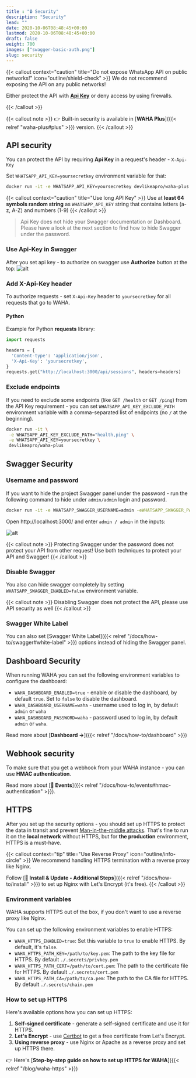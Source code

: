 ```yaml
---
title : "🔒 Security"
description: "Security"
lead: ""
date: 2020-10-06T08:48:45+00:00
lastmod: 2020-10-06T08:48:45+00:00
draft: false
weight: 700
images: ["swagger-basic-auth.png"]
slug: security
---
```


{{< callout context="caution" title="Do not expose WhatsApp API on public networks!" icon="outline/shield-check" >}}
We do not recommend exposing the API on any public networks!

Either protect the API with [**Api Key**](#api-security) or deny access by using firewalls.

{{< /callout >}}

{{< callout note >}}
👉 Built-in security is available in [**WAHA Plus**]({{< relref "waha-plus#plus" >}})  version.
{{< /callout >}}

## API security

You can protect the API by requiring **Api Key** in a request's header - `X-Api-Key`


Set `WHATSAPP_API_KEY=yoursecretkey` environment variable for that:

```bash
docker run -it -e WHATSAPP_API_KEY=yoursecretkey devlikeapro/waha-plus
```

{{< callout context="caution" title="Use long API Key" >}}
Use at **least 64 symbols random string** as `WHATSAPP_API_KEY` string that contains letters (a-z, A-Z) and numbers (1-9)
{{< /callout >}}

> Api Key does not hide your Swagger documentation or Dashboard. Please have a look at the next section to find how to hide Swagger under the password.

### Use Api-Key in Swagger

After you set api key - to authorize on swagger use **Authorize** button at the top:
![alt](swagger-auth.png)

### Add X-Api-Key header

To authorize requests - set `X-Api-Key` header to `yoursecretkey` for all requests that go to WAHA.

#### Python
Example for Python **requests** library:

```python
import requests

headers = {
  'Content-type': 'application/json',
  'X-Api-Key': 'yoursecretkey',
}
requests.get("http://localhost:3000/api/sessions", headers=headers)
```

### Exclude endpoints
If you need to exclude some endpoints (like `GET /health` or `GET /ping`) from the API Key requirement - you can
set `WHATSAPP_API_KEY_EXCLUDE_PATH` environment variable with a comma-separated list of endpoints (no `/` at the beginning).

```bash
docker run -it \
 -e WHATSAPP_API_KEY_EXCLUDE_PATH="health,ping" \
 -e WHATSAPP_API_KEY=yoursecretkey \
 devlikeapro/waha-plus
```



## Swagger Security
### Username and password
If you want to hide the project Swagger panel under the password - run the following command to hide under `admin/admin`
login and password.

```bash
docker run -it -e WHATSAPP_SWAGGER_USERNAME=admin -eWHATSAPP_SWAGGER_PASSWORD=admin devlikeapro/waha-plus
```

Open http://localhost:3000/ and enter `admin / admin` in the inputs:

![alt](swagger-basic-auth.png)

{{< callout note >}}
Protecting Swagger under the password does not protect your API from other request! Use both techniques to protect your API and Swagger!
{{< /callout >}}

### Disable Swagger
You also can hide swagger completely by setting `WHATSAPP_SWAGGER_ENABLED=false` environment variable.

{{< callout note >}}
Disabling Swagger does not protect the API, please use API security as well
{{< /callout >}}


### Swagger White Label
You can also set [Swagger White Label]({{< relref "/docs/how-to/swagger#white-label" >}})
options instead of hiding the Swagger panel.


## Dashboard Security
When running WAHA you can set the following environment variables to configure the dashboard:
- `WAHA_DASHBOARD_ENABLED=true` - enable or disable the dashboard, by default `true`. Set to `false` to disable the dashboard.
- `WAHA_DASHBOARD_USERNAME=waha` - username used to log in, by default `admin` or `waha` 
- `WAHA_DASHBOARD_PASSWORD=waha` - password used to log in, by default `admin` or `waha`.

Read more about [**Dashboard ->**]({{< relref "/docs/how-to/dashboard" >}})

## Webhook security
To make sure that you get a webhook from your WAHA instance - you can use **HMAC authentication**.

Read more about
[**🔄 Events**]({{< relref "/docs/how-to/events#hmac-authentication" >}}).

## HTTPS
After you set up the security options - you should set up HTTPS to protect the data in transit and prevent [Man-in-the-middle attacks](https://en.wikipedia.org/wiki/Man-in-the-middle_attack).
That's fine to run it on the **local network** without HTTPS, but for **the production** environment, HTTPS is a must-have.

{{< callout context="tip" title="Use Reverse Proxy" icon="outline/info-circle" >}}
We recommend handling HTTPS termination with a reverse proxy like Nginx.

Follow
[**🔧 Install & Update - Additional Steps**]({{< relref "/docs/how-to/install" >}}) to set up Nginx with Let's Encrypt (it's free).
{{< /callout >}}

### Environment variables
WAHA supports HTTPS out of the box, if you don't want to use a reverse proxy like Nginx.

You can set up the following environment variables to enable HTTPS:
- `WAHA_HTTPS_ENABLED=true`: Set this variable to `true` to enable HTTPS. By default, it's `false`.
- `WAHA_HTTPS_PATH_KEY=/path/to/key.pem`: The path to the key file for HTTPS. By default `./.secrets/privkey.pem`
- `WAHA_HTTPS_PATH_CERT=/path/to/cert.pem`: The path to the certificate file for HTTPS. By default `./.secrets/cert.pem`
- `WAHA_HTTPS_PATH_CA=/path/to/ca.pem`: The path to the CA file for HTTPS. By default `./.secrets/chain.pem`

### How to set up HTTPS
Here's available options how you can set up HTTPS:
1. **Self-signed certificate** - generate a self-signed certificate and use it for HTTPS.
2. **Let's Encrypt** - use [Certbot](https://certbot.eff.org/) to get a free certificate from Let's Encrypt.
3. **Using reverse proxy** - use Nginx or Apache as a reverse proxy and set up HTTPS there.

👉 Here's [**Step-by-step guide on how to set up HTTPS for WAHA**]({{< relref "/blog/waha-https" >}})

